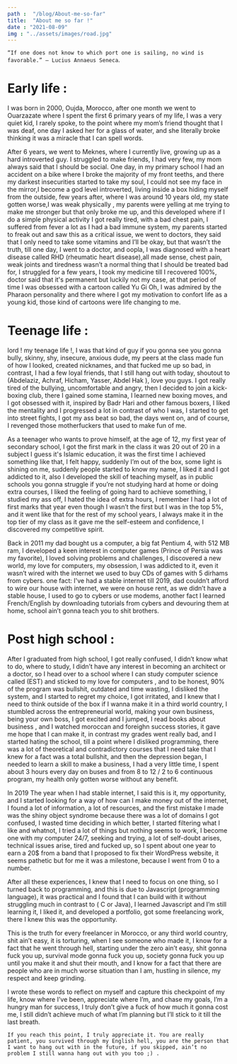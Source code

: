 ```yaml
---
path :  "/blog/About-me-so-far"
title:  "About me so far !"
date : "2021-08-09"
img : "../assets/images/road.jpg"
---
```


`“If one does not know to which port one is sailing, no wind is favorable.” — Lucius Annaeus Seneca`.

# Early life :

I was born in 2000, Oujda, Morocco, after one month we went to Ouarzazate where I spent the first 6 primary years of my life, I was a very quiet kid, I rarely spoke, to the point where my mom’s friend thought that I was deaf, one day I asked her for a glass of water, and she literally broke thinking it was a miracle that I can spell words.

After 6 years, we went to Meknes, where I currently live, growing up as a hard introverted guy. I struggled to make friends, I had very few, my mom always said that I should be social. One day, in my primary school I had an accident on a bike where I broke the majority of my front teeths, and there my darkest insecurities started to take my soul, I could not see my face in the mirror,I become a god level introverted, living inside a box hiding myself from the outside, few years after, where I was around 10 years old, my state gotten worse,I was weak physically , my parents were yelling at me trying to make me stronger but that only broke me up, and this developed where if I do a simple physical activity I got really tired, with a bad chest pain, I suffered from fever a lot as I had a bad immune system, my parents started to freak out and saw this as a critical issue, we went to doctors, they said that I only need to take some vitamins and I’ll be okay, but that wasn’t the truth, till one day, I went to a doctor, and oopla, I was diagnosed with a heart disease called RHD (rheumatic heart disease),all made sense, chest pain, weak joints and tiredness wasn’t a normal thing that I should be treated bad for, I struggled for a few years, I took my medicine till I recovered 100%, doctor said that it's permanent but luckily not my case, at that period of time I was obsessed with a cartoon called Yu Gi Oh, I was admired by the Pharaon personality and there where I got my motivation to confort life as a young kid, those kind of cartoons were life changing to me.

# Teenage life :

lord ! my teenage life !, I was that kind of guy if you gonna see you gonna bully, skinny, shy, insecure, anxious dude, my peers at the class made fun of how I looked, created nicknames, and that fucked me up so bad, in contrast, I had a few loyal friends, that I still hang out with today, shoutout to (Abdelaziz, Achraf, Hicham, Yasser, Abdel Hak ), love you guys. 
I got really tired of the bullying, uncomfortable and angry, then I decided to join a kick-boxing club, there I gained some stamina, I learned new boxing moves, and I got obsessed with it, inspired by Badr Hari and other famous boxers, I liked the mentality and I progressed a lot in contrast of who I was, I started to get into street fights, I got my ass beat so bad, the days went on, and of course, I revenged those motherfuckers that used to make fun of me.

As a teenager who wants to prove himself, at the age of 12, my first year of secondary school, I got the first mark in the class it was 20 out of 20 in a subject I guess it's Islamic education, it was the first time I achieved something like that, I felt happy, suddenly I’m out of the box, some light is shining on me, suddenly people started to know my name, I liked it and I got addicted to it, also I developed the skill of teaching myself, as in public schools you gonna struggle if you’re not studying hard at home or doing extra courses, I liked the feeling of going hard to achieve something, I studied my ass off, I hated the idea of extra hours, I remember I had a lot of first marks that year even though I wasn’t the first but I was in the top 5%, and it went like that for the rest of my school years, I always make it in the top tier of my class as it gave me the self-esteem and confidence, I discovered my competitive spirit.


Back in 2011 my dad bought us a computer, a big fat Pentium 4, with 512 MB ram, I developed a keen interest in computer games (Prince of Persia was my favorite), I loved solving problems and challenges, I discovered a new world, my love for computers, my obsession, I was addicted to it, even it wasn’t wired with the internet we used to buy CDs of games with 5 dirhams from cybers. 
one fact: I've had a stable internet till 2019, dad couldn’t afford to wire our house with internet, we were on house rent, as we didn’t have a stable house, I used to go to cybers or use modems, another fact I learned French/English by downloading tutorials from cybers and devouring them at home, school ain’t gonna teach you to shit brothers.

# Post high school :


After I graduated from high school, I got really confused, I didn’t know what to do, where to study, I didn’t have any interest in becoming an architect or a doctor, so I head over to a school where I can study computer science called (EST) and sticked to my love for computers , and to be honest, 90% of the program was bullshit, outdated and time wasting, I disliked the system, and I started to regret my choice, I got irritated, and I knew that I need to think outside of the box if I wanna make it in a third world country, I stumbled across the entrepreneurial world, making your own business, being your own boss, I got excited and I jumped, I read books about business , and I watched moroccan and foreighn success stories, it gave me hope that I can make it, in contrast my grades went really bad, and I started hating the school, till a point where I disliked programming, there was a lot of theoretical and contradictory courses that I need take that I knew for a fact was a total bullshit, and then the depression began, I needed to learn a skill to make a business, I  had a very little time, I spent about 3 hours every day on buses and from 8 to 12 / 2 to 6 continuous program, my health only gotten worse without any benefit.

In 2019 The year when I had stable internet, I said this is it, my opportunity, and I started looking for a way of how can I make money out of the internet, I found a lot of information, a lot of resources, and the first mistake I made was the shiny object syndrome because there was a lot of domains I got confused, I wasted time deciding in which better, I started filtering what I like and whatnot, I tried a lot of things but nothing seems to work, I become one with my computer 24/7, seeking and trying, a lot of self-doubt arises, technical issues arise, tired and fucked up, so I spent about one year to earn a 20$ from a band that I proposed to fix their WordPress website, it seems pathetic but for me it was a milestone, because I went from 0 to a number.

After all these experiences, I knew that I need to focus on one thing, so I turned back to programming, and this is due to Javascript (programming language), it was practical and I found that I can build with it without struggling much in contrast to ( C or Java), I learned Javascript and I’m still learning it, I liked it, and developed a portfolio, got some freelancing work, there I knew this was the opportunity.

This is the truth for every freelancer in Morocco, or any third world country, shit ain’t easy, it is torturing, when I see someone who made it, I know for a fact that he went through hell, starting under the zero ain’t easy, shit gonna fuck you up, survival mode gonna fuck you up, society gonna fuck you up until you make it and shut their mouth, and I know for a fact that there are people who are in much worse situation than I am, hustling in silence, my respect and keep grinding.

I wrote these words to reflect on myself and capture this checkpoint of my life, know where I’ve been, appreciate where I’m, and chase my goals, I’m a hungry man for success, I truly don’t give a fuck of how much it gonna cost me, I still didn’t achieve much of what I’m planning but I’ll stick to it till the last breath.

`If you reach this point, I truly appreciate it. You are really patient, you survived through my English hell, you are the person that I want to hang out with in the future, if you skipped, ain’t no problem I still wanna hang out with you too ;) .`




 

 
